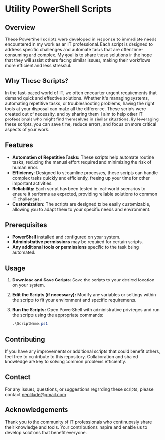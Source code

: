 # Utility PowerShell Scripts

## Overview

These PowerShell scripts were developed in response to immediate needs encountered in my work as an IT professional. Each script is designed to address specific challenges and automate tasks that are often time-consuming and complex. My goal is to share these solutions in the hope that they will assist others facing similar issues, making their workflows more efficient and less stressful.

## Why These Scripts?

In the fast-paced world of IT, we often encounter urgent requirements that demand quick and effective solutions. Whether it's managing systems, automating repetitive tasks, or troubleshooting problems, having the right tools at your disposal can make all the difference. These scripts were created out of necessity, and by sharing them, I aim to help other IT professionals who might find themselves in similar situations. By leveraging these scripts, you can save time, reduce errors, and focus on more critical aspects of your work.

## Features

- **Automation of Repetitive Tasks:** These scripts help automate routine tasks, reducing the manual effort required and minimizing the risk of human error.
- **Efficiency:** Designed to streamline processes, these scripts can handle complex tasks quickly and efficiently, freeing up your time for other important activities.
- **Reliability:** Each script has been tested in real-world scenarios to ensure it performs as expected, providing reliable solutions to common IT challenges.
- **Customization:** The scripts are designed to be easily customizable, allowing you to adapt them to your specific needs and environment.

## Prerequisites

- **PowerShell** installed and configured on your system.
- **Administrative permissions** may be required for certain scripts.
- **Any additional tools or permissions** specific to the task being automated.

## Usage

1. **Download and Save Scripts:**
   Save the scripts to your desired location on your system.

2. **Edit the Scripts (if necessary):**
   Modify any variables or settings within the scripts to fit your environment and specific requirements.

3. **Run the Scripts:**
   Open PowerShell with administrative privileges and run the scripts using the appropriate commands:
   ```powershell
   .\ScriptName.ps1

## Contributing

If you have any improvements or additional scripts that could benefit others, feel free to contribute to this repository. Collaboration and shared knowledge are key to solving common problems efficiently.

## Contact

For any issues, questions, or suggestions regarding these scripts, please contact neplitude@gmail.com

## Acknowledgements

Thank you to the community of IT professionals who continuously share their knowledge and tools. Your contributions inspire and enable us to develop solutions that benefit everyone.
